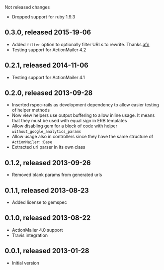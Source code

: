 Not released changes

* Dropped support for ruby 1.9.3

## 0.3.0, released 2015-19-06

* Added `filter` option to optionally filter URLs to rewrite. Thanks [afn](https://github.com/afn)
* Testing support for ActionMailer 4.2

## 0.2.1, released 2014-11-06

* Testing support for ActionMailer 4.1

## 0.2.0, released 2013-09-28

* Inserted rspec-rails as development dependency to allow easier testing of helper methods
* Now view helpers use output buffering to allow inline usage. It means that they must be used with equal sign in ERB templates
* Allow disabling gem for a block of code with helper `without_google_analytics_params`
* Allow usage also in controllers since they have the same structure of `ActionMailer::Base`
* Extracted uri parser in its own class

## 0.1.2, released 2013-09-26

* Removed blank params from generated urls

## 0.1.1, released 2013-08-23

* Added license to gemspec

## 0.1.0, released 2013-08-22

* ActionMailer 4.0 support
* Travis integration

## 0.0.1, released 2013-01-28

* Initial version